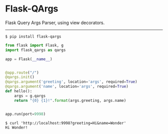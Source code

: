 Flask-QArgs
===========

Flask Query Args Parser, using view decorators.

---

```shell
$ pip install flask-qargs
```

```python
from flask import Flask, g
import flask_qargs as qargs

app = Flask(__name__)


@app.route("/")
@qargs.init()
@qargs.argument('greeting', location='args', required=True)
@qargs.argument('name', location='args', required=True)
def hello():
    args = g.qargs
    return "{0} {1}!".format(args.greeting, args.name)


app.run(port=9998)
```

```shell
$ curl 'http://localhost:9998?greeting=Hi&name=Wonder'
Hi Wonder!
```
